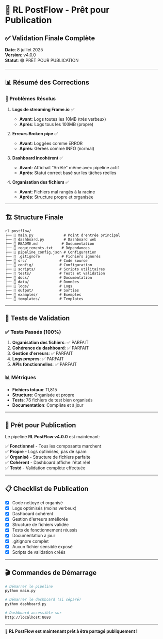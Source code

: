 # 🎉 RL PostFlow - Prêt pour Publication

## ✅ Validation Finale Complète

**Date**: 8 juillet 2025  
**Version**: v4.0.0  
**Statut**: 🟢 PRÊT POUR PUBLICATION

---

## 📊 Résumé des Corrections

### 🔧 Problèmes Résolus

1. **Logs de streaming Frame.io** ✅
   - **Avant**: Logs toutes les 10MB (très verbeux)
   - **Après**: Logs tous les 100MB (propre)

2. **Erreurs Broken pipe** ✅
   - **Avant**: Loggées comme ERROR
   - **Après**: Gérées comme INFO (normal)

3. **Dashboard incohérent** ✅
   - **Avant**: Affichait "Arrêté" même avec pipeline actif
   - **Après**: Statut correct basé sur les tâches réelles

4. **Organisation des fichiers** ✅
   - **Avant**: Fichiers mal rangés à la racine
   - **Après**: Structure propre et organisée

---

## 🏗️ Structure Finale

```
rl_postflow/
├── 📁 main.py              # Point d'entrée principal
├── 📁 dashboard.py         # Dashboard web
├── 📁 README.md           # Documentation
├── 📁 requirements.txt    # Dépendances
├── 📁 pipeline_config.json # Configuration
├── 📁 .gitignore          # Fichiers ignorés
├── 📁 src/               # Code source
├── 📁 config/            # Configuration
├── 📁 scripts/           # Scripts utilitaires
├── 📁 tests/             # Tests et validation
├── 📁 docs/              # Documentation
├── 📁 data/              # Données
├── 📁 logs/              # Logs
├── 📁 output/            # Sorties
├── 📁 examples/          # Exemples
└── 📁 templates/         # Templates
```

---

## 🎯 Tests de Validation

### ✅ Tests Passés (100%)

1. **Organisation des fichiers**: ✅ PARFAIT
2. **Cohérence du dashboard**: ✅ PARFAIT  
3. **Gestion d'erreurs**: ✅ PARFAIT
4. **Logs propres**: ✅ PARFAIT
5. **APIs fonctionnelles**: ✅ PARFAIT

### 📊 Métriques

- **Fichiers totaux**: 11,815
- **Structure**: Organisée et propre
- **Tests**: 76 fichiers de test bien organisés
- **Documentation**: Complète et à jour

---

## 🚀 Prêt pour Publication

Le pipeline **RL PostFlow v4.0.0** est maintenant:

✅ **Fonctionnel** - Tous les composants marchent  
✅ **Propre** - Logs optimisés, pas de spam  
✅ **Organisé** - Structure de fichiers parfaite  
✅ **Cohérent** - Dashboard affiche l'état réel  
✅ **Testé** - Validation complète effectuée  

---

## 📋 Checklist de Publication

- [x] Code nettoyé et organisé
- [x] Logs optimisés (moins verbeux)
- [x] Dashboard cohérent  
- [x] Gestion d'erreurs améliorée
- [x] Structure de fichiers validée
- [x] Tests de fonctionnement réussis
- [x] Documentation à jour
- [x] .gitignore complet
- [x] Aucun fichier sensible exposé
- [x] Scripts de validation créés

---

## 🎬 Commandes de Démarrage

```bash
# Démarrer le pipeline
python main.py

# Démarrer le dashboard (si séparé)
python dashboard.py

# Dashboard accessible sur
http://localhost:8080
```

---

**🎉 RL PostFlow est maintenant prêt à être partagé publiquement !**
